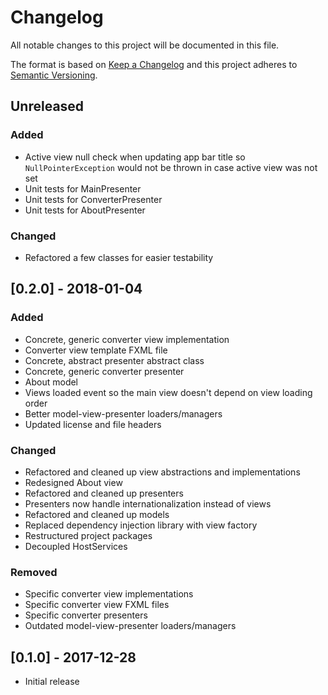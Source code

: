 # Changelog
All notable changes to this project will be documented in this file.

The format is based on [Keep a Changelog](http://keepachangelog.com/en/1.0.0/)
and this project adheres to [Semantic Versioning](http://semver.org/spec/v2.0.0.html).

## Unreleased
### Added
- Active view null check when updating app bar title so `NullPointerException` would not be thrown
in case active view was not set
- Unit tests for MainPresenter
- Unit tests for ConverterPresenter
- Unit tests for AboutPresenter

### Changed
- Refactored a few classes for easier testability

## [0.2.0] - 2018-01-04
### Added
- Concrete, generic converter view implementation
- Converter view template FXML file
- Concrete, abstract presenter abstract class
- Concrete, generic converter presenter
- About model
- Views loaded event so the main view doesn't depend on view loading order
- Better model-view-presenter loaders/managers
- Updated license and file headers

### Changed
- Refactored and cleaned up view abstractions and implementations
- Redesigned About view
- Refactored and cleaned up presenters
- Presenters now handle internationalization instead of views
- Refactored and cleaned up models
- Replaced dependency injection library with view factory
- Restructured project packages
- Decoupled HostServices

### Removed
- Specific converter view implementations
- Specific converter view FXML files
- Specific converter presenters
- Outdated model-view-presenter loaders/managers

## [0.1.0] - 2017-12-28
- Initial release
